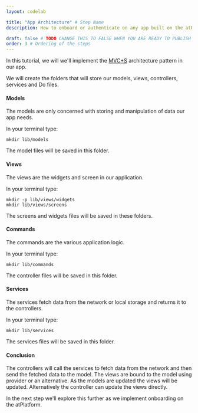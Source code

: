 ```yaml
---
layout: codelab

title: "App Architecture" # Step Name
description: How to onboard or authenticate on any app built on the atPlatform # SEO Description for this step Documentation

draft: false # TODO CHANGE THIS TO FALSE WHEN YOU ARE READY TO PUBLISH THE PAGE
order: 3 # Ordering of the steps
---
```


In this tutorial, we will we'll implement the [MVC+S](https://blog.gskinner.com/archives/2020/09/flutter-state-management-with-mvcs.html) architecture pattern in our app.

We will create the folders that will store our models, views, controllers, services and Do files.





#### Models

The models are only concerned with storing and manipulation of data our app needs.

In your terminal type:

```
mkdir lib/models
```
The model files will be saved in this folder.

#### Views

The views are the widgets and screen in our application.

In your terminal type:

```
mkdir -p lib/views/widgets
mkdir lib/views/screens
```
The screens and widgets files will be saved in these folders.

#### Commands

The commands are the various application logic.

In your terminal type:

```
mkdir lib/commands
```
The controller files will be saved in this folder.

#### Services

The services fetch data from the network or local storage and returns it to the controllers.

In your terminal type:

```
mkdir lib/services
```
The services files will be saved in this folder.



#### Conclusion

The controllers will call the services to fetch data from the network and then send the fetched data to the model. The views are bound to the model using provider or an alternative. As the models are updated the views will be updated. Alternatively the controller can update the views directly.

In the next step we'll explore this further as we implement onboarding on the atPlatform.